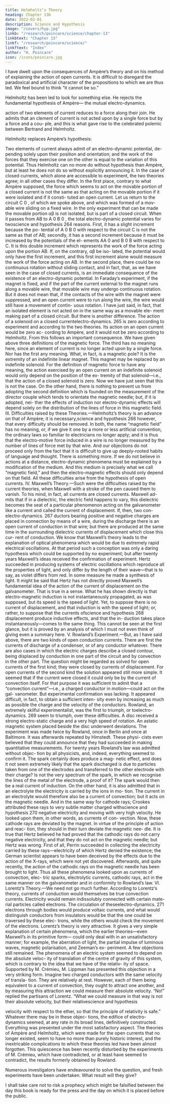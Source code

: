 ```yaml
---
title: Helmholtz’s Theory
heading: Chapter 13b
date: 2022-02-01
description: Science and Hypothesis
image: "/covers/hyp.jpg"
linkb: "/research/poincare/science/chapter-13"
linkbtext: "Chapter 13"
linkf: "/research/poincare/science/"
linkftext: "Index"
author: "H. Poincare"
icon: /icons/poincare.jpg
---
```



I have dwelt upon the consequences of Ampère’s theory and on his method of explaining the action of open currents. It is difficult to disregard the paradoxical and artificial character of the propositions to which we are thus led. We feel bound to think “it
cannot be so.” 

Helmholtz has been led to look for something else. He rejects the fundamental hypothesis of Ampère— the mutual electro-dynamics.

action of two elements of current reduces to a force along
their join. He admits that an clement of current is not
acted upon by a single force but by a force and a cou-
ple, and this is what gave rise to the celebrated polemic
between Bertrand and Helmholtz. 

Helmholtz replaces Ampère’s hypothesis:

Two elements of current always admit of an electro-dynamic potential, de-
pending solely upon their position and orientation; and
the work of the forces that they exercise one on the other
is equal to the variation of this potential. Thus Helmholtz
can no more do without hypothesis than Ampère, but at
least he does not do so without explicitly announcing it.
In the case of closed currents, which alone are accessible
to experiment, the two theories agree; in all other cases
they differ. In the first place, contrary to what Ampère
supposed, the force which seems to act on the movable
portion of a closed current is not the same as that acting
on the movable portion if it were isolated and if it consti-
tuted an open current. Let us return to the circuit C 0 , of
which we spoke above, and which was formed of a mov-
able wire sliding on a fixed wire. In the only experiment
that can be made the movable portion αβ is not isolated,
but is part of a closed circuit. When it passes from AB
to A 0 B 0 , the total electro-dynamic potential varies for twoscience and hypothesis
264
reasons. First, it has a slight increment because the po-
tential of A 0 B 0 with respect to the circuit C is not the
same as that of AB; secondly, it has a second increment
because it must be increased by the potentials of the el-
ements AA 0 and B 0 B with respect to C. It is this double
increment which represents the work of the force acting
upon the portion AB. If, on the contrary, αβ be iso-
lated, the potential would only have the first increment,
and this first increment alone would measure the work
of the force acting on AB. In the second place, there
could be no continuous rotation without sliding contact,
and in fact, that, as we have seen in the case of closed
currents, is an immediate consequence of the existence of
an electro-dynamic potential. In Faraday’s experiment, if
the magnet is fixed, and if the part of the current external
to the magnet runs along a movable wire, that movable
wire may undergo continuous rotation. But it does not
mean that, if the contacts of the wire with the magnet
were suppressed, and an open current were to run along
the wire, the wire would still have a movement of contin-
uous rotation. I have just said, in fact, that an isolated
element is not acted on in the same way as a movable ele-
ment making part of a closed circuit. But there is another
difference. The action of a solenoid on a closed currentelectro-dynamics.
265
is zero according to experiment and according to the two
theories. Its action on an open current would be zero ac-
cording to Ampère, and it would not be zero according to
Helmholtz. From this follows an important consequence.
We have given above three definitions of the magnetic
force. The third has no meaning here, since an element
of current is no longer acted upon by a single force. Nor
has the first any meaning. What, in fact, is a magnetic
pole? It is the extremity of an indefinite linear magnet.
This magnet may be replaced by an indefinite solenoid.
For the definition of magnetic force to have any meaning,
the action exercised by an open current on an indefinite
solenoid would only depend on the position of the ex-
tremity of that solenoid—i.e., that the action of a closed
solenoid is zero. Now we have just seen that this is not
the case. On the other hand, there is nothing to prevent
us from adopting the second definition which is founded
on the measurement of the director couple which tends to
orientate the magnetic needle; but, if it is adopted, nei-
ther the effects of induction nor electro-dynamic effects
will depend solely on the distribution of the lines of force
in this magnetic field.
III. Difficulties raised by these Theories.—Helmholtz’s
theory is an advance on that of Ampère; it is necessary,science and hypothesis
266
however, that every difficulty should be removed. In
both, the name “magnetic field” has no meaning, or, if
we give it one by a more or less artificial convention, the
ordinary laws so familiar to electricians no longer apply;
and it is thus that the electro-motive force induced in
a wire is no longer measured by the number of lines
of force met by that wire. And our objections do not
proceed only from the fact that it is difficult to give up
deeply-rooted habits of language and thought. There is
something more. If we do not believe in actions at a
distance, electro-dynamic phenomena must be explained
by a modification of the medium. And this medium
is precisely what we call “magnetic field,” and then the
electro-magnetic effects should only depend on that field.
All these difficulties arise from the hypothesis of open
currents.
IV. Maxwell’s Theory.—Such were the difficulties
raised by the current theories, when Maxwell with a
stroke of the pen caused them to vanish. To his mind,
in fact, all currents are closed currents. Maxwell ad-
mits that if in a dielectric, the electric field happens
to vary, this dielectric becomes the seat of a particular
phenomenon acting on the galvanometer like a current
and called the current of displacement. If, then, two con-electro-dynamics.
267
ductors bearing positive and negative charges are placed
in connection by means of a wire, during the discharge
there is an open current of conduction in that wire; but
there are produced at the same time in the surrounding
dielectric currents of displacement which close this cur-
rent of conduction. We know that Maxwell’s theory leads
to the explanation of optical phenomena which would
be due to extremely rapid electrical oscillations. At that
period such a conception was only a daring hypothesis
which could be supported by no experiment; but after
twenty years Maxwell’s ideas received the confirmation
of experiment. Hertz succeeded in producing systems of
electric oscillations which reproduce all the properties of
light, and only differ by the length of their wave—that
is to say, as violet differs from red. In some measure
he made a synthesis of light. It might be said that
Hertz has not directly proved Maxwell’s fundamental
idea of the action of the current of displacement on the
galvanometer. That is true in a sense. What he has
shown directly is that electro-magnetic induction is not
instantaneously propagated, as was supposed, but its
speed is the speed of light. Yet, to suppose there is no
current of displacement, and that induction is with the
speed of light; or, rather, to suppose that the currents ofscience and hypothesis
268
displacement produce inductive effects, and that the in-
duction takes place instantaneously—comes to the same
thing. This cannot be seen at the first glance, but it is
proved by an analysis of which I must not even think of
giving even a summary here.
V. Rowland’s Experiment.—But, as I have said above,
there are two kinds of open conduction currents. There
are first the currents of discharge of a condenser, or of any
conductor whatever. There are also cases in which the
electric charges describe a closed contour, being displaced
by conduction in one part of the circuit and by convection
in the other part. The question might be regarded as
solved for open currents of the first kind; they were closed
by currents of displacement. For open currents of the
second kind the solution appeared still more simple.
It seemed that if the current were closed it could only
be by the current of convection itself. For that purpose it
was sufficient to admit that a “convection current”—i.e.,
a charged conductor in motion—could act on the gal-
vanometer. But experimental confirmation was lacking.
It appeared difficult, in fact, to obtain a sufficient inten-
sity even by increasing as much as possible the charge and
the velocity of the conductors. Rowland, an extremely
skilful experimentalist, was the first to triumph, or toelectro-dynamics.
269
seem to triumph, over these difficulties. A disc received
a strong electro-static charge and a very high speed of
rotation. An astatic magnetic system placed beside the
disc underwent deviations. The experiment was made
twice by Rowland, once in Berlin and once at Baltimore.
It was afterwards repeated by Himstedt. These physi-
cists even believed that they could announce that they
had succeeded in making quantitative measurements. For
twenty years Rowland’s law was admitted without objec-
tion by all physicists, and, indeed, everything seemed to
confirm it. The spark certainly does produce a mag-
netic effect, and does it not seem extremely likely that
the spark discharged is due to particles taken from one of
the electrodes and transferred to the other electrode with
their charge? Is not the very spectrum of the spark, in
which we recognise the lines of the metal of the electrode,
a proof of it? The spark would then be a real current of
induction.
On the other hand, it is also admitted that in an
electrolyte the electricity is carried by the ions in mo-
tion. The current in an electrolyte would therefore also
be a current of convection; but it acts on the magnetic
needle. And in the same way for cathode rays; Crookes
attributed these rays to very subtle matter charged withscience and hypothesis
270
negative electricity and moving with very high velocity.
He looked upon them, in other words, as currents of con-
vection. Now, these cathode rays are deviated by the
magnet. In virtue of the principle of action and reac-
tion, they should in their turn deviate the magnetic nee-
dle. It is true that Hertz believed he had proved that
the cathodic rays do not carry negative electricity, and
that they do not act on the magnetic needle; but Hertz
was wrong. First of all, Perrin succeeded in collecting
the electricity carried by these rays—electricity of which
Hertz denied the existence; the German scientist appears
to have been deceived by the effects due to the action of
the X-rays, which were not yet discovered. Afterwards,
and quite recently, the action of the cathodic rays on the
magnetic needle has been brought to light. Thus all these
phenomena looked upon as currents of convection, elec-
tric sparks, electrolytic currents, cathodic rays, act in the
same manner on the galvanometer and in conformity to
Rowland’s law.
VI. Lorentz’s Theory.—We need not go much further.
According to Lorentz’s theory, currents of conduction
would themselves be true convection currents. Electricity
would remain indissolubly connected with certain mate-
rial particles called electrons. The circulation of theseelectro-dynamics.
271
electrons through bodies would produce voltaic currents,
and what would distinguish conductors from insulators
would be that the one could be traversed by these elec-
trons, while the others would check the movement of the
electrons. Lorentz’s theory is very attractive. It gives a
very simple explanation of certain phenomena, which the
earlier theories—even Maxwell’s in its primitive form—
could only deal with in an unsatisfactory manner; for
example, the aberration of light, the partial impulse of
luminous waves, magnetic polarisation, and Zeeman’s ex-
periment.
A few objections still remained. The phenomena of an
electric system seemed to depend on the absolute veloc-
ity of translation of the centre of gravity of this system,
which is contrary to the idea that we have of the relativ-
ity of space. Supported by M. Crémieu, M. Lippman has
presented this objection in a very striking form. Imagine
two charged conductors with the same velocity of transla-
tion. They are relatively at rest. However, each of them
being equivalent to a current of convection, they ought
to attract one another, and by measuring this attraction
we could measure their absolute velocity. “No!” replied
the partisans of Lorentz. “What we could measure in
that way is not their absolute velocity, but their relativescience and hypothesis

velocity with respect to the ether, so that the principle of
relativity is safe.” Whatever there may be in these objec-
tions, the edifice of electro-dynamics seemed, at any rate
in its broad lines, definitively constructed. Everything
was presented under the most satisfactory aspect. The
theories of Ampère and Helmholtz, which were made for
the open currents that no longer existed, seem to have
no more than purely historic interest, and the inextricable complications to which these theories led have been
almost forgotten. This quiescence has been recently disturbed by the experiments of M. Crémieu, which have contradicted, or at least have seemed to contradict, the results formerly obtained by Rowland. 

Numerous investigators have endeavoured to solve the question, and fresh
experiments have been undertaken. What result will they give? 

I shall take care not to risk a prophecy which might be falsified between the day this book is ready for the
press and the day on which it is placed before the public.

